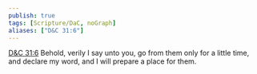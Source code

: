 ```yaml
---
publish: true
tags: [Scripture/DaC, noGraph]
aliases: ["D&C 31:6"]
---
```

[D&C 31:6](https://churchofjesuschrist.org/study/scriptures/dc-testament/dc/31?lang=eng&id=p6#p6) Behold, verily I say unto you, go from them only for a little time, and declare my word, and I will prepare a place for them.
